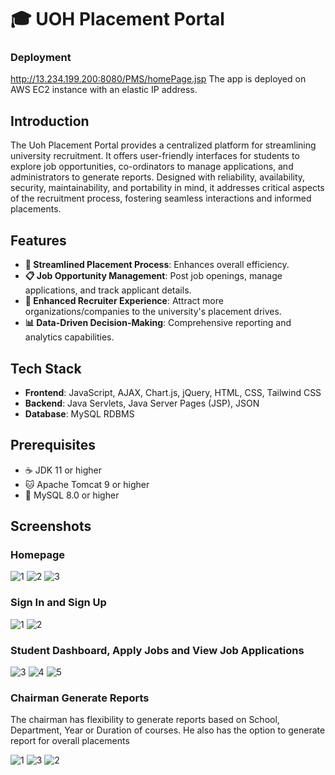 # 🎓 UOH Placement Portal

### Deployment
http://13.234.199.200:8080/PMS/homePage.jsp
The app is deployed on AWS EC2 instance with an elastic IP address.

## Introduction
The Uoh Placement Portal provides a centralized platform for streamlining university recruitment. It
offers user-friendly interfaces for students to explore job opportunities, co-ordinators to manage applications, and
administrators to generate reports. Designed with reliability, availability, security, maintainability, and portability
in mind, it addresses critical aspects of the recruitment process, fostering seamless interactions and informed
placements.

## Features
- **👤 Streamlined Placement Process**: Enhances overall efficiency.
- **📋 Job Opportunity Management**: Post job openings, manage applications, and track applicant details.
- **📄 Enhanced Recruiter Experience**: Attract more organizations/companies to the university's placement drives.
- **📊 Data-Driven Decision-Making**: Comprehensive reporting and analytics capabilities.

## Tech Stack
- **Frontend**: JavaScript, AJAX, Chart.js, jQuery, HTML, CSS, Tailwind CSS
- **Backend**: Java Servlets, Java Server Pages (JSP), JSON
- **Database**: MySQL RDBMS

## Prerequisites
- ☕ JDK 11 or higher
- 🐱 Apache Tomcat 9 or higher
- 🐬 MySQL 8.0 or higher


## Screenshots

### Homepage

![1](https://github.com/Srikar04/uoh-placement-portal/assets/101891231/0e57b14b-b8f5-49fd-aa9f-2c955b9fa027)
![2](https://github.com/Srikar04/uoh-placement-portal/assets/101891231/b6da3ab3-0ca5-40c5-a45e-022e0b9b791e)
![3](https://github.com/Srikar04/uoh-placement-portal/assets/101891231/cb9beaba-cff0-48e8-bffe-00f7df4cb75d)

### Sign In and Sign Up
![1](https://github.com/Srikar04/uoh-placement-portal/assets/101891231/65239fca-f1c2-4d9f-ac80-7ebfc8281cc0)
![2](https://github.com/Srikar04/uoh-placement-portal/assets/101891231/af95c620-5b18-4254-8568-04bfe7821c38)

### Student Dashboard, Apply Jobs and View Job Applications
![3](https://github.com/Srikar04/uoh-placement-portal/assets/101891231/07a507f2-b4d0-4cec-b407-96a99e854b00)
![4](https://github.com/Srikar04/uoh-placement-portal/assets/101891231/b633a2d3-930c-4e77-bd4f-a8e99fe01fbb)
![5](https://github.com/Srikar04/uoh-placement-portal/assets/101891231/52732251-72b9-4b5f-8b06-6f2aba556920)

### Chairman Generate Reports

The chairman has flexibility to generate reports based on School, Department, Year or Duration of courses. He also has the option to generate report for overall
placements

![1](https://github.com/Srikar04/uoh-placement-portal/assets/101891231/486dedc2-d15b-4eb7-8577-6d2f2a6acd15)
![3](https://github.com/Srikar04/uoh-placement-portal/assets/101891231/f7a65459-1aaf-4e35-8f61-05d77a281a2c)
![2](https://github.com/Srikar04/uoh-placement-portal/assets/101891231/d264d0bd-1010-48fe-8f74-10d2c6ca9d0f)

